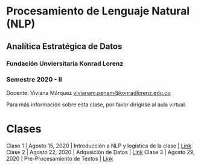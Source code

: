 # Procesamiento de Lenguaje Natural (NLP)
## Analítica Estratégica de Datos

### Fundación Unviersitaria Konrad Lorenz
### Semestre 2020 - II

Docente: Viviana Márquez [vivianam.penam@konradlorenz.edu.co](mailto:vivianam.penam@konradlorenz.edu.co)

Para más información sobre esta clase, por favor dirigirse al aula virtual.

# Clases

Clase 1 | Agosto 15, 2020 | Introducción a NLP y logística de la clase | [Link](http://vivianamarquez.com/NLP_Analitica_Estategica_Datos/Clases/Clase1/Clase1.html)
Clase 2 | Agosto 22, 2020 | Adqusición de Datos | [Link](http://vivianamarquez.com/NLP_Analitica_Estategica_Datos/Clases/Clase2/Clase2.html)
Clase 3 | Agosto 29, 2020 | Pre-Procesamiento de Textos | [Link](http://vivianamarquez.com/NLP_Analitica_Estategica_Datos/Clases/Clase3/Clase3.html)
